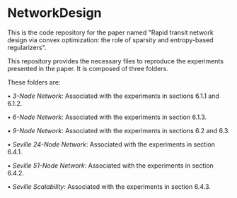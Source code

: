 # NetworkDesign

This is the code repository for the paper named "Rapid transit network design via convex optimization: the role of sparsity and entropy-based regularizers".

This repository provides the necessary files to reproduce the experiments presented in the paper. It is composed of three folders.  

These folders are:  

•⁠  ⁠*3-Node Network*: Associated with the experiments in sections 6.1.1 and 6.1.2.

•⁠  ⁠*6-Node Network*: Associated with the experiments in section 6.1.3.

•⁠  ⁠*9-Node Network*: Associated with the experiments in sections 6.2 and 6.3.

•⁠  ⁠*Seville 24-Node Network*: Associated with the experiments in section 6.4.1.

•⁠  ⁠*Seville 51-Node Network*: Associated with the experiments in section 6.4.2.

•⁠  ⁠*Seville Scalability*: Associated with the experiments in section 6.4.3.
